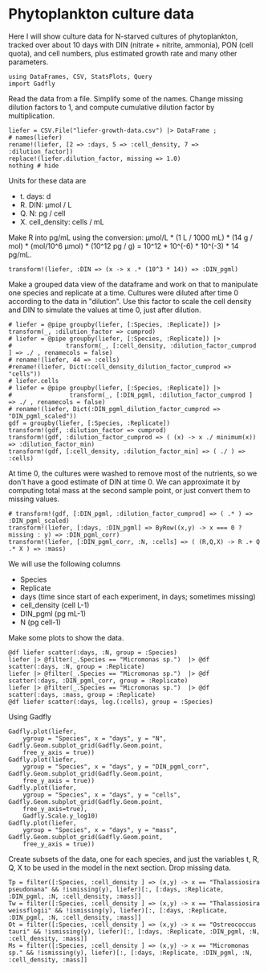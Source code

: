 # Phytoplankton culture data

Here I will show culture data for N-starved cultures of phytoplankton, tracked over about 10 days with DIN (nitrate + nitrite, ammonia), PON (cell quota), and cell numbers, plus estimated growth rate and many other parameters.

```@example Ex1
using DataFrames, CSV, StatsPlots, Query
import Gadfly
```

Read the data from a file. Simplify some of the names. Change missing dilution factors to 1, and compute cumulative dilution factor by multiplication.

```@example Ex1
liefer = CSV.File("liefer-growth-data.csv") |> DataFrame ; 
# names(liefer)
rename!(liefer, [2 => :days, 5 => :cell_density, 7 => :dilution_factor])
replace!(liefer.dilution_factor, missing => 1.0)
nothing # hide
```

Units for these data are 

* t. days: d
* R. DIN: µmol / L
* Q. N: pg / cell
* X. cell_density: cells / mL

Make R into pg/mL using the conversion: µmol/L * (1 L / 1000 mL) * (14 g / mol) * (mol/10^6 µmol) * (10^12 pg / g) = 10^12 * 10^(-6) * 10^(-3) * 14 pg/mL.

```@example Ex1
transform!(liefer, :DIN => (x -> x .* (10^3 * 14)) => :DIN_pgml)
```

Make a grouped data view of the dataframe and work on that to manipulate one species and replicate at a time. Cultures were diluted after time 0 according to the data in "dilution". Use this factor to scale the cell density and DIN to simulate the values at time 0, just after dilution.

```@example Ex1
# liefer = @pipe groupby(liefer, [:Species, :Replicate]) |> transform(_, :dilution_factor => cumprod)
# liefer = @pipe groupby(liefer, [:Species, :Replicate]) |> 
#               transform(_, [:cell_density, :dilution_factor_cumprod ] => ./ , renamecols = false)
# rename!(liefer, 44 => :cells)
#rename!(liefer, Dict(:cell_density_dilution_factor_cumprod => "cells"))
# liefer.cells
# liefer = @pipe groupby(liefer, [:Species, :Replicate]) |> 
#                transform(_, [:DIN_pgml, :dilution_factor_cumprod ] => ./ , renamecols = false)
# rename!(liefer, Dict(:DIN_pgml_dilution_factor_cumprod => "DIN_pgml_scaled"))
gdf = groupby(liefer, [:Species, :Replicate])
transform!(gdf, :dilution_factor => cumprod)
transform!(gdf, :dilution_factor_cumprod => ( (x) -> x ./ minimum(x)) => :dilution_factor_min)
transform!(gdf, [:cell_density, :dilution_factor_min] => ( ./ ) => :cells)
```

At time 0, the cultures were washed to remove most of the nutrients, so we don't have a good estimate of DIN at time 0. We can approximate it by computing total mass at the second sample point, or just convert them to missing values.

```@example Ex1
# transform!(gdf, [:DIN_pgml, :dilution_factor_cumprod] => ( .* ) => :DIN_pgml_scaled)
transform!(liefer, [:days, :DIN_pgml] => ByRow((x,y) -> x === 0 ? missing : y) => :DIN_pgml_corr)
transform!(liefer, [:DIN_pgml_corr, :N, :cells] => ( (R,Q,X) -> R .+ Q .* X ) => :mass)
```

We will use the following columns

* Species
* Replicate
* days (time since start of each experiment, in days; sometimes missing)
* cell_density (cell L-1)
* DIN_pgml (pg mL-1)
* N (pg cell-1)

Make some plots to show the data.

```@example Ex1
@df liefer scatter(:days, :N, group = :Species)
liefer |> @filter(_.Species == "Micromonas sp.")  |> @df scatter(:days, :N, group = :Replicate)
liefer |> @filter(_.Species == "Micromonas sp.")  |> @df scatter(:days, :DIN_pgml_corr, group = :Replicate)
liefer |> @filter(_.Species == "Micromonas sp.")  |> @df scatter(:days, :mass, group = :Replicate)
@df liefer scatter(:days, log.(:cells), group = :Species)
```

Using Gadfly

```@example Ex1
Gadfly.plot(liefer, 
    ygroup = "Species", x = "days", y = "N", Gadfly.Geom.subplot_grid(Gadfly.Geom.point,
    free_y_axis = true))
Gadfly.plot(liefer, 
    ygroup = "Species", x = "days", y = "DIN_pgml_corr", Gadfly.Geom.subplot_grid(Gadfly.Geom.point,
    free_y_axis = true))
Gadfly.plot(liefer, 
    ygroup = "Species", x = "days", y = "cells", Gadfly.Geom.subplot_grid(Gadfly.Geom.point,
    free_y_axis=true), 
    Gadfly.Scale.y_log10)
Gadfly.plot(liefer, 
    ygroup = "Species", x = "days", y = "mass", Gadfly.Geom.subplot_grid(Gadfly.Geom.point,
    free_y_axis = true))
```

Create subsets of the data, one for each species, and just the variables t, R, Q, X to be used in the 
model in the next section. Drop missing data.


```@example Ex1
Tp = filter([:Species, :cell_density ] => (x,y) -> x == "Thalassiosira pseudonana" && !ismissing(y), liefer)[:, [:days, :Replicate, :DIN_pgml, :N, :cell_density, :mass]]
Tw = filter([:Species, :cell_density ] => (x,y) -> x == "Thalassiosira weissflogii" && !ismissing(y), liefer)[:, [:days, :Replicate, :DIN_pgml, :N, :cell_density, :mass]]
Ot = filter([:Species, :cell_density ] => (x,y) -> x == "Ostreococcus tauri" && !ismissing(y), liefer)[:, [:days, :Replicate, :DIN_pgml, :N, :cell_density, :mass]]
Ms = filter([:Species, :cell_density ] => (x,y) -> x == "Micromonas sp." && !ismissing(y), liefer)[:, [:days, :Replicate, :DIN_pgml, :N, :cell_density, :mass]]
```
